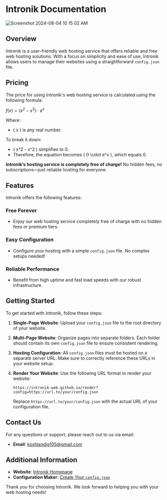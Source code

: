 
# Intronik Documentation

![Screenshot 2024-08-04 10 15 02 AM](https://github.com/user-attachments/assets/f9e15d64-821c-4807-bb26-5da058ec29f4)

## Overview

Intronik is a user-friendly web hosting service that offers reliable and free web hosting solutions. With a focus on simplicity and ease of use, Intronik allows users to manage their websites using a straightforward `config.json` file.

## Pricing

The price for using Intronik's web hosting service is calculated using the following formula:


$f(x) = (x^2 - x^2) \cdot e^x$


Where:
- \( x \) is any real number.

To break it down:
- \( x^2 - x^2 \) simplifies to 0.
- Therefore, the equation becomes \( 0 \cdot e^x \), which equals 0.

**Intronik’s hosting service is completely free of charge!** No hidden fees, no subscriptions—just reliable hosting for everyone.

## Features

Intronik offers the following features:

### Free Forever

- Enjoy our web hosting service completely free of charge with no hidden fees or premium tiers.

### Easy Configuration

- Configure your hosting with a simple `config.json` file. No complex setups needed!

### Reliable Performance

- Benefit from high uptime and fast load speeds with our robust infrastructure.

## Getting Started

To get started with Intronik, follow these steps:

1. **Single-Page Website**: Upload your `config.json` file to the root directory of your website.

2. **Multi-Page Website**: Organize pages into separate folders. Each folder should contain its own `config.json` file to ensure consistent rendering.

3. **Hosting Configuration**: All `config.json` files must be hosted on a separate server URL. Make sure to correctly reference these URLs in your website setup.

4. **Render Your Website**: Use the following URL format to render your website:
   ```
   https://intronik-web.github.io/render?config=https://url.to/your/config.json
   ```
   Replace `https://url.to/your/config.json` with the actual URL of your configuration file.

## Contact Us

For any questions or support, please reach out to us via email:
- **Email**: [koshlandjg105@gmail.com](mailto:koshlandjg105@gmail.com)

## Additional Information

- **Website**: [Intronik Homepage](https://intronik-web.github.io)
- **Configuration Maker**: [Create Your `config.json`](https://intronik-web.github.io/config-maker.html)

Thank you for choosing Intronik. We look forward to helping you with your web hosting needs!

